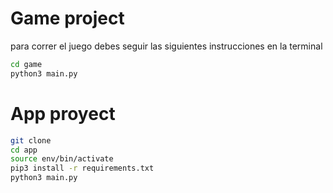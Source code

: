 # Game project

para correr el juego debes seguir las siguientes instrucciones en la terminal

```sh
cd game
python3 main.py
```


# App proyect

```sh
git clone
cd app
source env/bin/activate
pip3 install -r requirements.txt
python3 main.py
```
